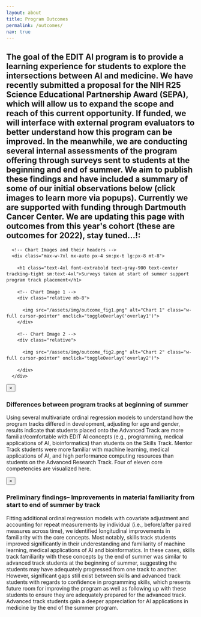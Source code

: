 ```yaml
---
layout: about
title: Program Outcomes
permalink: /outcomes/
nav: true 
---
```

<div class="bg-white">
  <main>
      <!-- New Section for Virtual Conference -->
      <div class="bg-gray-100 py-8">
        <div class="max-w-7xl mx-auto px-4 sm:px-6 lg:px-8 text-center">
          <h2 class="text-2xl font-default text-black-900">
            The goal of the EDIT AI program is to provide a learning experience for students to explore the intersections between AI and medicine. We have recently submitted a proposal for the NIH R25 Science Educational Partnership Award (SEPA), which will allow us to expand the scope and reach of this current opportunity. If funded, we will interface with external program evaluators to better understand how this program can be improved. In the meanwhile, we are conducting several internal assessments of the program offering through surveys sent to students at the beginning and end of summer. We aim to publish these findings and have included a summary of some of our initial observations below (click images to learn more via popups). Currently we are supported with funding through Dartmouth Cancer Center. We are updating this page with outcomes from this year's cohort (these are outcomes for 2022), stay tuned...!:
          </h2>
        </div>
      </div>

      <!-- Chart Images and their headers -->
      <div class="max-w-7xl mx-auto px-4 sm:px-6 lg:px-8 mt-8">
        
        <h1 class="text-4xl font-extrabold text-gray-900 text-center tracking-tight sm:text-4xl">Surveys taken at start of summer support program track placement</h1>

        <!-- Chart Image 1 -->
        <div class="relative mb-8">

          <img src="/assets/img/outcome_fig1.png" alt="Chart 1" class="w-full cursor-pointer" onclick="toggleOverlay('overlay1')">
        </div>

        <!-- Chart Image 2 -->
        <div class="relative">

          <img src="/assets/img/outcome_fig2.png" alt="Chart 2" class="w-full cursor-pointer" onclick="toggleOverlay('overlay2')">

        </div>
      </div>
  </main>
</div>

<!-- Bottom Screen Overlay -->
<div id="overlay1" class="overlay-content hidden fixed bottom-0 left-0 w-full bg-black bg-opacity-80 text-white p-6 z-50">
  <button onclick="closeOverlay('overlay1')" class="absolute top-2 right-2 text-white hover:text-gray-300">&times;</button>

  <h3 class="text-lg text-white font-semibold mb-2">Differences between program tracks at beginning of summer</h3> 
  <p class="text-white"> Using several multivariate ordinal regression models to understand how the program tracks differed in development, adjusting for age and gender, results indicate that students placed onto the Advanced Track are more familiar/comfortable with EDIT AI concepts (e.g., programming, medical applications of AI, bioinformatics) than students on the Skills Track. Mentor Track students were more familiar with machine learning, medical applications of AI, and high performance computing resources than students on the Advanced Research Track. Four of eleven core competencies are visualized here.</p>
</div>

<div id="overlay2" class="overlay-content hidden fixed bottom-0 left-0 w-full bg-black bg-opacity-80 text-white p-6 z-50">
  <button onclick="closeOverlay('overlay2')" class="absolute top-2 right-2 text-white hover:text-gray-300">&times;</button>

  <h3 class="text-lg text-white font-semibold mb-2">Preliminary findings– Improvements in material familiarity from start to end of summer by track</h3>
  <p class= "text-white">Fitting additional ordinal regression models with covariate adjustment and accounting for repeat measurements by individual (i.e., before/after paired measures across time), we identified longitudinal improvements in familiarity with the core concepts. Most notably, skills track students improved significantly in their underestanding and familiarity of machine learning, medical applications of AI and bioinformatics. In these cases, skills track familiarity with these concepts by the end of summer was similar to advanced track students at the beginning of summer, suggesting the students may have adequately progressed from one track to another. However, significant gaps still exist between skills and advanced track students with regards to confidence in programming skills, which presents future room for improving the program as well as following up with these students to ensure they are adequately prepared for the advanced track. Advanced track students gain a deeper appreciation for AI applications in medicine by the end of the summer program.</p>
</div>

<!-- CSS Styling -->
<style>
  .overlay-content {
    max-height: 40vh; /* Limits the overlay height to 40% of the viewport */
    overflow-y: auto;
    transition: opacity 0.3s ease;
  }
</style>

<!-- JavaScript for Single Active Overlay with Close Functionality -->
<script>
  let currentOverlay = null; // To keep track of the currently active overlay

  function toggleOverlay(overlayId) {
    const overlays = document.querySelectorAll('.overlay-content');

    // Close the current overlay if it exists and is not the one clicked
    if (currentOverlay && currentOverlay !== overlayId) {
      const activeOverlay = document.getElementById(currentOverlay);
      activeOverlay.classList.add("hidden");
    }

    // Get the selected overlay
    const overlay = document.getElementById(overlayId);

    // Toggle the selected overlay
    if (overlay.classList.contains("hidden")) {
      overlay.classList.remove("hidden");
      currentOverlay = overlayId; // Update current overlay to the one just opened
    } else {
      overlay.classList.add("hidden");
      currentOverlay = null; // Reset current overlay when closed
    }
  }

  function closeOverlay(overlayId) {
    const overlay = document.getElementById(overlayId);
    overlay.classList.add("hidden");
    currentOverlay = null; // Reset current overlay when closed
  }
</script>
